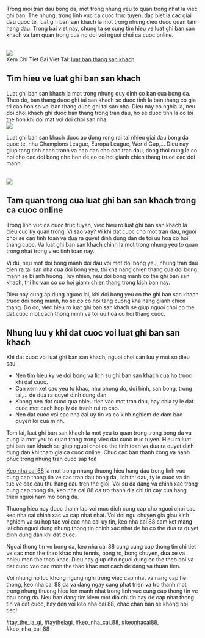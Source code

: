 <p>Trong moi tran dau bong da, mot trong nhung yeu to quan trong nhat la viec ghi ban. The nhung, trong linh vuc ca cuoc truc tuyen, dac biet la cac giai dau quoc te, luat ghi ban san khach la mot trong nhung dieu duoc quan tam hang dau. Trong bai viet nay, chung ta se cung tim hieu ve luat ghi ban san khach va tam quan trong cua no doi voi nguoi choi ca cuoc online.</p><br><img src="https://bongdadinhcao.com/wp-content/uploads/2024/12/live-score.gif"></br>
Xem Chi Tiet Bai Viet Tai: <a href="https://bongdadinhcao.com/luat-ban-thang-san-khach/">luat ban thang san khach</a><h2>Tim hieu ve luat ghi ban san khach</h2><p>Luat ghi ban san khach la mot trong nhung quy dinh co ban cua bong da. Theo do, ban thang duoc ghi tai san khach se duoc tinh la ban thang co gia tri cao hon so voi ban thang duoc ghi tai san nha. Dieu nay co nghia la, neu doi choi khach ghi duoc ban thang trong tran dau, ho se duoc tinh la co loi the hon khi doi mat voi doi choi san nha.<br><img src="https://bongdadinhcao.com/wp-content/uploads/2024/12/5988246-150x150.png"></br><p>Luat ghi ban san khach duoc ap dung rong rai tai nhieu giai dau bong da quoc te, nhu Champions League, Europa League, World Cup,... Dieu nay giup tang tinh canh tranh va hap dan cho cac tran dau, dong thoi cung la co hoi cho cac doi bong nho hon de co co hoi gianh chien thang truoc cac doi manh.</p><br><img src="https://bongdadinhcao.com/wp-content/uploads/2025/03/luat-ban-thang-san-khach-3.jpg"></br><h2>Tam quan trong cua luat ghi ban san khach trong ca cuoc online</h2><p>Trong linh vuc ca cuoc truc tuyen, viec hieu ro luat ghi ban san khach la dieu cuc ky quan trong. Vi sao vay? Vi khi dat cuoc cho mot tran dau, nguoi choi se can tinh toan va dua ra quyet dinh dung dan de toi uu hoa co hoi thang cuoc. Va luat ghi ban san khach chinh la mot trong nhung yeu to quan trong nhat trong viec tinh toan nay.<p>Vi du, neu mot doi bong manh doi dau voi mot doi bong yeu, nhung tran dau dien ra tai san nha cua doi bong yeu, thi kha nang chien thang cua doi bong manh se bi anh huong. Tuy nhien, neu doi bong manh co the ghi ban san khach, thi ho van co co hoi gianh chien thang trong kich ban nay.</p><p>Dieu nay cung ap dung nguoc lai, khi doi bong yeu co the ghi ban san khach truoc doi bong manh, ho se co co hoi tang cuong kha nang gianh chien thang. Do do, viec hieu ro luat ghi ban san khach se giup nguoi choi co the dat cuoc mot cach thong minh va toi uu hoa co hoi thang cuoc.<h2>Nhung luu y khi dat cuoc voi luat ghi ban san khach</h2><p>Khi dat cuoc voi luat ghi ban san khach, nguoi choi can luu y mot so dieu sau:</p><ul>
<li>Nen tim hieu ky ve doi bong va lich su ghi ban san khach cua ho truoc khi dat cuoc.</li>
<li>Can xem xet cac yeu to khac, nhu phong do, doi hinh, san bong, trong tai,... de dua ra quyet dinh dung dan.</li>
<li>Khong nen dat cuoc qua nhieu tien vao mot tran dau, hay chia ty le dat cuoc mot cach hop ly de tranh rui ro cao.</li>
<li>Nen dat cuoc voi cac nha cai uy tin va co kinh nghiem de dam bao quyen loi cua minh.</li>
</ul><p>Tom lai, luat ghi ban san khach la mot yeu to quan trong trong bong da va cung la mot yeu to quan trong trong viec dat cuoc truc tuyen. Hieu ro luat ghi ban san khach se giup nguoi choi co the tinh toan va dua ra quyet dinh dung dan khi tham gia ca cuoc online. Chuc cac ban thanh cong va hanh phuc trong nhung tran cuoc sap toi!</p><p><a href="https://bongdadinhcao.com/">Keo nha cai 88</a> la mot trong nhung thuong hieu hang dau trong linh vuc cung cap thong tin ve cac tran dau bong da, lich thi dau, ty le cuoc va tin tuc ve cac cau thu hang dau tren the gioi. Voi su da dang va chinh xac trong cung cap thong tin, keo nha cai 88 da tro thanh dia chi tin cay cua hang trieu nguoi ham mo bong da.

Thuong hieu nay duoc thanh lap voi muc dich cung cap cho nguoi choi cac keo nha cai chinh xac va cap nhat nhat. Voi doi ngu chuyen gia giau kinh nghiem va su hop tac voi cac nha cai uy tin, keo nha cai 88 cam ket mang lai cho nguoi dung nhung thong tin chinh xac nhat de ho co the dua ra quyet dinh dung dan khi dat cuoc.

Ngoai thong tin ve bong da, keo nha cai 88 cung cung cap thong tin chi tiet ve cac mon the thao khac nhu tennis, bong ro, bong chuyen, dua xe va nhieu mon the thao khac. Dieu nay giup cho nguoi dung co the theo doi va dat cuoc vao cac mon the thao khac mot cach de dang va thuan tien.

Voi nhung no luc khong ngung nghi trong viec cap nhat va nang cap he thong, keo nha cai 88 da va dang ngay cang phat trien va tro thanh mot trong nhung thuong hieu lon manh nhat trong linh vuc cung cap thong tin ve dau bong da. Neu ban dang tim kiem mot dia chi tin cay de cap nhat thong tin va dat cuoc, hay den voi keo nha cai 88, chac chan ban se khong hoi tiec!</p>
#tay_the_la_gi, #taythelagi, #keo_nha_cai_88, #keonhacai88, #keo_nha_cai_88
